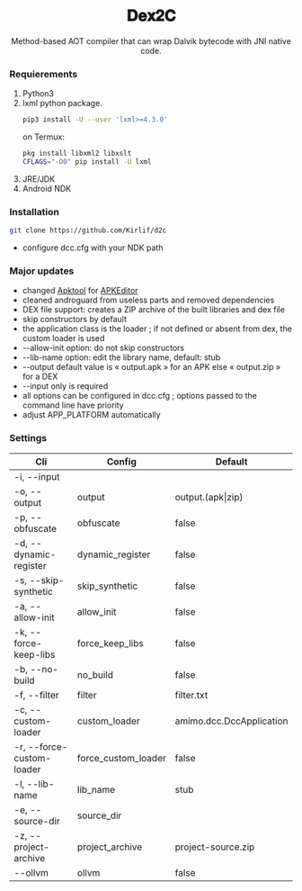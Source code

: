 <div align="center">
  <h1 align="center">𝐃𝐞𝐱𝟐𝐂</h1>  
  <p align="center">
    Method-based AOT compiler that can wrap Dalvik bytecode with JNI native code.
  </p>
</div>

### Requierements
1. Python3
2. lxml python package.
   ```bash
   pip3 install -U --user 'lxml>=4.3.0'
   ```
   on Termux:
      ```bash
   pkg install libxml2 libxslt
   CFLAGS="-O0" pip install -U lxml
   ```
3. JRE/JDK
4. Android NDK

### Installation
   ```bash
   git clone https://github.com/Kirlif/d2c
   ```
- configure dcc.cfg with your NDK path

### Major updates
- changed <a href="https://apktool.org/">Apktool</a> for <a href="https://github.com/REAndroid/APKEditor">APKEditor</a>
- cleaned androguard from useless parts and removed dependencies
- DEX file support: creates a ZIP archive of the built libraries and dex file
- skip constructors by default
- the application class is the loader ; if not defined or absent from dex, the custom loader is used
- --allow-init option: do not skip constructors
- --lib-name option: edit the library name, default: stub
- --output default value is « output.apk » for an APK else « output.zip » for a DEX
- --input only is required 
- all options can be configured in dcc.cfg ; options passed to the command line have priority
- adjust APP_PLATFORM automatically

### Settings

|  Cli  |  Config  |  Default  |
| ----- | -------- |  -------- |
|-i, --input|||
|-o, --output|output|output.(apk\|zip)|
|-p, --obfuscate|obfuscate|false|
|-d, --dynamic-register|dynamic_register|false|
|-s, --skip-synthetic|skip_synthetic|false|
|-a, --allow-init|allow_init|false|
|-k, --force-keep-libs|force_keep_libs|false|
|-b, --no-build|no_build|false|
|-f, --filter|filter|filter.txt|
|-c, --custom-loader|custom_loader|amimo.dcc.DccApplication|
|-r, --force-custom-loader|force_custom_loader|false
|-l, --lib-name|lib_name|stub|
|-e, --source-dir|source_dir||
|-z, --project-archive|project_archive|project-source.zip|
|--ollvm|ollvm|false|
